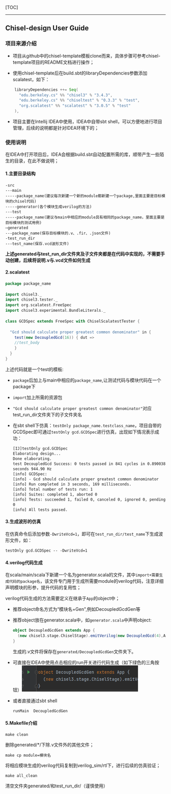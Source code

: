 [TOC]

------



## Chisel-design User Guide

### 项目来源介绍

- 项目从github中的chisel-template模板clone而来，具体步骤可参考chisel-template项目的README文档进行操作；

- 使用chisel-template后在build.sbt的libraryDependencies参数添加scalatest，如下：

```scala
    libraryDependencies ++= Seq(
      "edu.berkeley.cs" %% "chisel3" % "3.4.3",
      "edu.berkeley.cs" %% "chiseltest" % "0.3.3" % "test",
      "org.scalatest" %% "scalatest" % "3.0.5" % "test"
    ),
```

- 项目主要在Intellij IDEA中使用，IDEA中自带sbt shell，可以方便地进行项目管理，后续的说明都是针对IDEA环境下的；



### 使用说明

在IDEA中打开项目后，IDEA会根据build.sbt自动配置所需的库，顺带产生一些陌生的目录，在此不做说明；

#### 1.主要目录结构

```
-src
---main
-----package_name(建议每次新建一个新的module都新建一个package,里面主要是目标模块的chisel代码)
-----generator(各个模块生成verilog的方法)
---test
-----package_name(建议与main中相应的module具有相同的package_name，里面主要是目标模块的测试用例)
—generated
---package_name(保存目标模块的.v、.fir、.json文件)
-test_run_dir
---test_name(保存.vcd波形文件)
```

**上述generated与test_run_dir文件夹及子文件夹都是在代码中实现的，不需要手动创建，后续将说明.v与.vcd文件如何生成**

#### 2.scalatest

```scala
package package_name

import chisel3._
import chisel3.tester._
import org.scalatest.FreeSpec
import chisel3.experimental.BundleLiterals._

class GCDSpec extends FreeSpec with ChiselScalatestTester {

  "Gcd should calculate proper greatest common denominator" in {
    test(new DecoupledGcd(16)) { dut =>
    //test_body
    }
  }
}
```

上述代码就是一个test的模板:

- `package`后加上与main中相应的`package_name`,让测试代码与模块代码在一个package下

- `import`加上所需的资源包

- `"Gcd should calculate proper greatest common denominator"`对应test_run_dir文件夹下的子文件夹名

- 在sbt shell下仿真：`testOnly package_name.testclass_name`，项目自带的GCDSpec即可通过`testOnly gcd.GCDSpec`进行仿真，出现如下情况表示成功：

  ```shell
  [IJ]testOnly gcd.GCDSpec
  Elaborating design...
  Done elaborating.
  test DecoupledGcd Success: 0 tests passed in 841 cycles in 0.890038 seconds 944.90 Hz
  [info] GCDSpec:
  [info] - Gcd should calculate proper greatest common denominator
  [info] Run completed in 3 seconds, 169 milliseconds.
  [info] Total number of tests run: 1
  [info] Suites: completed 1, aborted 0
  [info] Tests: succeeded 1, failed 0, canceled 0, ignored 0, pending 0
  [info] All tests passed.
  ```

#### 3.生成波形的仿真

在仿真命令后添加参数`-DwriteVcd=1`，即可在`test_run_dir/test_name`下生成波形文件，如：

```shell
testOnly gcd.GCDSpec -- -DwriteVcd=1
```

#### 4.verilog代码生成

在scala/main/scala下新建一个名为generator.scala的文件，其中`import+需要生成代码的package名`，该文件专门用于生成所需要module的verilog代码，注意详细声明模块的形参，提升代码的复用性；

verilog代码生成的方法需要定义在继承于`App`的object中；

- 推荐object命名方式为“模块名+Gen",例如DecoupledGcdGen等

- 推荐object放在generator.scala中，如`generator.scala`中声明object:

  ```scala
  object DecoupledGcdGen extends App {
    (new chisel3.stage.ChiselStage).emitVerilog(new DecoupledGcd(4),Array("--target-dir", "generated/DecoupledGcdGen"))
  }
  ```

  生成的.v文件将保存在`generated/DecoupledGcdGen`文件夹下。

- 可直接在IDEA中使用点击相应的run开关进行代码生成（如下绿色的三角按钮）![image-20210929100300025](README.assets/image-20210929100300025.png)




- 或者直接通过sbt shell

  ```shell
  runMain  DecoupledGcdGen
  ```


#### 5.Makefile介绍

```shell
make clean
```

删除generated/*/下除.v文件外的其他文件；

```shell
make cp module=模块名
```

将相应模块生成的verilog代码复制到verilog_sim/rtl下，进行后续的仿真验证；

```shell
make all_clean
```

清空文件夹generated/和test_run_dir/（谨慎使用）